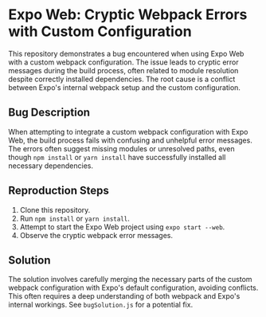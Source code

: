 # Expo Web: Cryptic Webpack Errors with Custom Configuration

This repository demonstrates a bug encountered when using Expo Web with a custom webpack configuration. The issue leads to cryptic error messages during the build process, often related to module resolution despite correctly installed dependencies. The root cause is a conflict between Expo's internal webpack setup and the custom configuration.

## Bug Description

When attempting to integrate a custom webpack configuration with Expo Web, the build process fails with confusing and unhelpful error messages.  The errors often suggest missing modules or unresolved paths, even though `npm install` or `yarn install` have successfully installed all necessary dependencies.

## Reproduction Steps

1. Clone this repository.
2. Run `npm install` or `yarn install`.
3. Attempt to start the Expo Web project using `expo start --web`.
4. Observe the cryptic webpack error messages.

## Solution

The solution involves carefully merging the necessary parts of the custom webpack configuration with Expo's default configuration, avoiding conflicts.  This often requires a deep understanding of both webpack and Expo's internal workings.  See `bugSolution.js` for a potential fix.